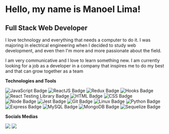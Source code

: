# Hello, my name is Manoel Lima!

## Full Stack Web Developer

I love technology and everything that needs a computer to do it. I was majoring in electrical engineering when I decided to study web development, and even then I'm more and more passionate about the field.

I am very communicative and I love to learn something new. I am currently looking for a job as a developer in a company that inspires me to do my best and that can grow together as a team

  **Technologies and Tools**

  ![JavaScript Badge](https://img.shields.io/badge/-JavaScript-yellow?style=flat-square&logo=JavaScript&logoColor=white)
  ![ReactJS Badge](https://img.shields.io/badge/-React-61DAFB?style=flat-square&logo=React&logoColor=black)
  ![Redux Badge](https://img.shields.io/badge/-Redux-764ABC?style=flat-square&logo=Redux&logoColor=white)
  ![Hooks Badge](https://img.shields.io/badge/-Hooks-61DAFB?style=flat-square&logo=React&logoColor=black)
  ![React Testing Library Badge](https://img.shields.io/badge/-RTL-61DAFB?style=flat-square&logo=react&logoColor=black)
  ![HTML Badge](https://img.shields.io/badge/-HTML-E34F26?style=flat-square&logo=html5&logoColor=white)
  ![CSS Badge](https://img.shields.io/badge/-CSS-1572B6?style=flat-square&logo=css3&logoColor=white)
  ![Node Badge](https://img.shields.io/badge/-Node.js-339933?style=flat-square&logo=node.js&logoColor=white)
  ![Jest Badge](https://img.shields.io/badge/-Jest-C21325?style=flat-square&logo=jest&logoColor=white)
  ![Git Badge](https://img.shields.io/badge/-Git-F05032?style=flat-square&logo=git&logoColor=white)
  ![Linux Badge](https://img.shields.io/badge/-Linux-FCC624?style=flat-square&logo=Linux&logoColor=black)
  ![Python Badge](https://img.shields.io/badge/-Python-306998?style=flat-square&logo=python&logoColor=white)
  ![Express Badge](https://img.shields.io/badge/-Express.js-grey?style=flat-square&logo=expressjs&logoColor=white)
  ![MySQL Badge](https://img.shields.io/badge/-MySQL-4479A1?style=flat-square&logo=MySQL&logoColor=white)
  ![MongoDB Badge](https://img.shields.io/badge/-MongoDB-47A248?style=flat-square&logo=mongodb&logoColor=white)
  ![Sequelize Badge](https://img.shields.io/badge/-Sequelize-357bbe?style=flat-square&logo=sequelize&logoColor=white)
  
  **Socials Medias**
  
  <div>
  <a href="https://www.instagram.com/manoel.limajr" target="_blank"><img src="https://img.shields.io/badge/-Instagram-%23E4405F?style=for-the-badge&logo=instagram&logoColor=white" target="_blank"></a>
  <a href="https://www.linkedin.com/in/manoel-vieira-lima-junior-589838127/" target="_blank"><img src="https://img.shields.io/badge/-LinkedIn-%230077B5?style=for-the-badge&logo=linkedin&logoColor=white" target="_blank"></a> 
  </div>
